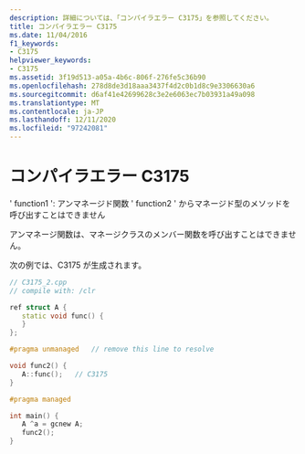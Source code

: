 ```yaml
---
description: 詳細については、「コンパイラエラー C3175」を参照してください。
title: コンパイラエラー C3175
ms.date: 11/04/2016
f1_keywords:
- C3175
helpviewer_keywords:
- C3175
ms.assetid: 3f19d513-a05a-4b6c-806f-276fe5c36b90
ms.openlocfilehash: 278d8de3d18aaa3437f4d2c0b1d8c9e3306630a6
ms.sourcegitcommit: d6af41e42699628c3e2e6063ec7b03931a49a098
ms.translationtype: MT
ms.contentlocale: ja-JP
ms.lasthandoff: 12/11/2020
ms.locfileid: "97242081"
---
```

# <a name="compiler-error-c3175"></a>コンパイラエラー C3175

' function1 ': アンマネージド関数 ' function2 ' からマネージド型のメソッドを呼び出すことはできません

アンマネージ関数は、マネージクラスのメンバー関数を呼び出すことはできません。

次の例では、C3175 が生成されます。

```cpp
// C3175_2.cpp
// compile with: /clr

ref struct A {
   static void func() {
   }
};

#pragma unmanaged   // remove this line to resolve

void func2() {
   A::func();   // C3175
}

#pragma managed

int main() {
   A ^a = gcnew A;
   func2();
}
```
